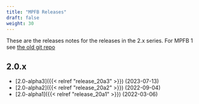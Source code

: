 ```yaml
---
title: "MPFB Releases"
draft: false
weight: 30
---
```


These are the releases notes for the releases in the 2.x series. For MPFB 1 see [the old git repo](https://github.com/makehumancommunity/makehuman-plugin-for-blender)

## 2.0.x

* [2.0-alpha3]({{< relref "release_20a3" >}}) (2023-07-13)
* [2.0-alpha2]({{< relref "release_20a2" >}}) (2022-09-04)
* [2.0-alpha1]({{< relref "release_20a1" >}}) (2022-03-06)
